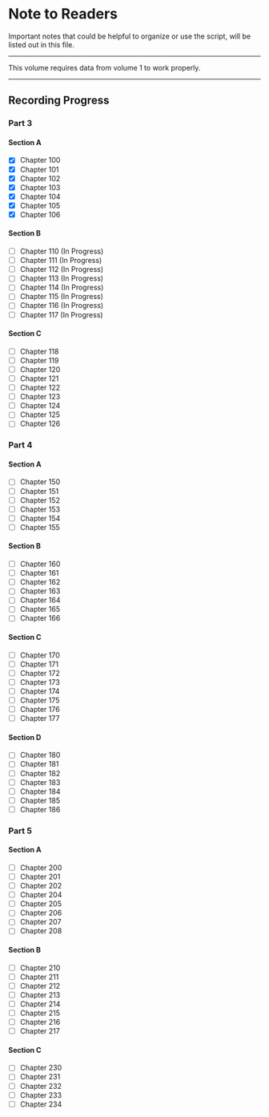 # Note to Readers

Important notes that could be helpful to organize or use the script, will be listed out in this file.

--------

This volume requires data from volume 1 to work properly.

--------

## Recording Progress

### Part 3
#### Section A

- [x] Chapter 100
- [x] Chapter 101
- [x] Chapter 102
- [x] Chapter 103
- [x] Chapter 104
- [x] Chapter 105
- [x] Chapter 106

#### Section B

- [ ] Chapter 110 (In Progress)
- [ ] Chapter 111 (In Progress)
- [ ] Chapter 112 (In Progress)
- [ ] Chapter 113 (In Progress)
- [ ] Chapter 114 (In Progress)
- [ ] Chapter 115 (In Progress)
- [ ] Chapter 116 (In Progress)
- [ ] Chapter 117 (In Progress)

#### Section C

- [ ] Chapter 118
- [ ] Chapter 119
- [ ] Chapter 120
- [ ] Chapter 121
- [ ] Chapter 122
- [ ] Chapter 123
- [ ] Chapter 124
- [ ] Chapter 125
- [ ] Chapter 126

### Part 4
#### Section A

- [ ] Chapter 150
- [ ] Chapter 151
- [ ] Chapter 152
- [ ] Chapter 153
- [ ] Chapter 154
- [ ] Chapter 155

#### Section B

- [ ] Chapter 160
- [ ] Chapter 161
- [ ] Chapter 162
- [ ] Chapter 163
- [ ] Chapter 164
- [ ] Chapter 165
- [ ] Chapter 166
  
#### Section C

- [ ] Chapter 170
- [ ] Chapter 171
- [ ] Chapter 172
- [ ] Chapter 173
- [ ] Chapter 174
- [ ] Chapter 175
- [ ] Chapter 176
- [ ] Chapter 177
  
#### Section D

- [ ] Chapter 180
- [ ] Chapter 181
- [ ] Chapter 182
- [ ] Chapter 183
- [ ] Chapter 184
- [ ] Chapter 185
- [ ] Chapter 186

### Part 5
#### Section A

- [ ] Chapter 200
- [ ] Chapter 201
- [ ] Chapter 202
- [ ] Chapter 204
- [ ] Chapter 205
- [ ] Chapter 206
- [ ] Chapter 207
- [ ] Chapter 208
  
#### Section B
- [ ] Chapter 210
- [ ] Chapter 211
- [ ] Chapter 212
- [ ] Chapter 213
- [ ] Chapter 214
- [ ] Chapter 215
- [ ] Chapter 216
- [ ] Chapter 217
  
#### Section C
- [ ] Chapter 230
- [ ] Chapter 231
- [ ] Chapter 232
- [ ] Chapter 233
- [ ] Chapter 234
